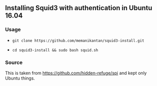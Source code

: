 ## Installing Squid3 with authentication in Ubuntu 16.04


### Usage

- `git clone https://github.com/memanikantan/squid3-install.git`

- `cd squid3-install && sudo bash squid.sh`



### Source
This is taken from https://github.com/hidden-refuge/spi and kept only Ubuntu things.
